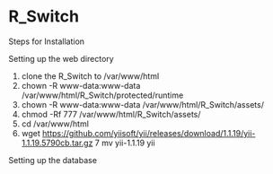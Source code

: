 # R_Switch

Steps for Installation

Setting up the web directory
1.  clone the R_Switch to /var/www/html
2.  chown -R www-data:www-data /var/www/html/R_Switch/protected/runtime
3.  chown -R www-data:www-data /var/www/html/R_Switch/assets/
4.  chmod -Rf 777 /var/www/html/R_Switch/assets/
5.  cd /var/www/html
6.  wget https://github.com/yiisoft/yii/releases/download/1.1.19/yii-1.1.19.5790cb.tar.gz
7   mv yii-1.1.19 yii

Setting up the database
